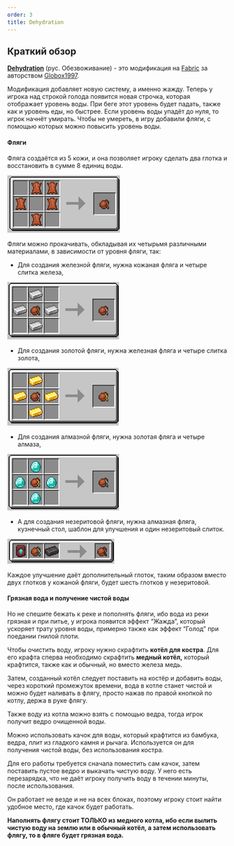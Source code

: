 ```yaml
---
order: 3
title: Dehydration
---
```


## **Краткий обзор**

[**Dehydration**](https://modrinth.com/mod/dehydration) (рус. Обезвоживание) - это модификация на [Fabric](https://fabricmc.net/) за авторством [Globox1997](https://modrinth.com/user/Globox1997).

Модификация добавляет новую систему, а именно жажду. Теперь у игрока над строкой голода появится новая строчка, которая отображает уровень воды. При беге этот уровень будет падать, также как и уровень еды, но быстрее. Если уровень воды упадёт до нуля, то игрок начнёт умирать. Чтобы не умереть, в игру добавили фляги, с помощью которых можно повысить уровень воды.

#### Фляги

Фляга создаётся из 5 кожи, и она позволяет игроку сделать два глотка и восстановить в сумме 8 единиц воды. 

![Рецепт](public/Flask_Recipe_0.png)

Фляги можно прокачивать, обкладывая их четырьмя различными материалами, в зависимости от уровня фляги, так:

-  Для создания железной фляги, нужна кожаная фляга и четыре слитка железа,

![Рецепт железной фляги](public/Flask_Recipe_1.png)

-  Для создания золотой фляги, нужна железная фляга и четыре слитка золота,

![Рецепт золотой фляги](public/Flask_Recipe_2.png)

-  Для создания алмазной фляги, нужна золотая фляга и четыре алмаза,

![Рецепт алмазной фляги](public/Flask_Recipe_3.png)

-  А для создания незеритовой фляги, нужна алмазная фляга, кузнечный стол, шаблон для улучшения и один незеритовый слиток.

![Рецепт незеритовой фляги](public/Flask_Recipe_4.png)

Каждое улучшение даёт дополнительный глоток, таким образом вместо двух глотков у кожаной фляги, будет шесть глотков у незеритовой.

#### Грязная вода и получение чистой воды

Но не спешите бежать к реке и пополнять фляги, ибо вода из реки грязная и при питье, у игрока появится эффект “Жажда”, который ускоряет трату уровня воды, примерно также как эффект “Голод” при поедании гнилой плоти.

Чтобы очистить воду, игроку нужно скрафтить **котёл для костра**. Для его крафта сперва необходимо скрафтить **медный котёл,** который крафтится, также как и обычный, но вместо железа медь.

Затем, созданный котёл следует поставить на костёр и добавить воды, через короткий промежуток времени, вода в котле станет чистой и можно будет наливать в флягу, просто нажав по правой кнопкой по котлу, держа в руке флягу.

Также воду из котла можно взять с помощью ведра, тогда игрок получит ведро очищенной воды.

Можно использовать качок для воды, который крафтится из бамбука, ведра, плит из гладкого камня и рычага. Используется он для получения чистой воды, без использования костра.

Для его работы требуется сначала поместить сам качок, затем поставить пустое ведро и выкачать чистую воду. У него есть перезарядка, что не даёт игроку получить воду в течении минуты, после использования.

Он работает не везде и не на всех блоках, поэтому игроку стоит найти удобное место, где качок будет работать.

**Наполнять флягу стоит ТОЛЬКО из медного котла, ибо если вылить чистую воду на землю или в обычный котёл, а затем использовать флягу, то в фляге будет грязная вода.**